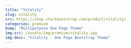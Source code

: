 ```yaml
---
title: "Vitality"
slug: vitality
src: https://shop.startbootstrap.com/product/vitality/
categories: premium
bump: "Multipurpose One Page Theme"
img-src: /assets/img/premium/vitality.jpg
img-desc: "Vitality - One Page Bootstrap Theme"
---
```

